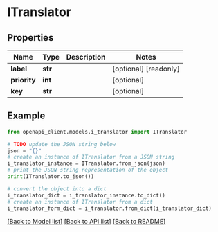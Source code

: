 # ITranslator


## Properties

Name | Type | Description | Notes
------------ | ------------- | ------------- | -------------
**label** | **str** |  | [optional] [readonly] 
**priority** | **int** |  | [optional] 
**key** | **str** |  | [optional] 

## Example

```python
from openapi_client.models.i_translator import ITranslator

# TODO update the JSON string below
json = "{}"
# create an instance of ITranslator from a JSON string
i_translator_instance = ITranslator.from_json(json)
# print the JSON string representation of the object
print(ITranslator.to_json())

# convert the object into a dict
i_translator_dict = i_translator_instance.to_dict()
# create an instance of ITranslator from a dict
i_translator_form_dict = i_translator.from_dict(i_translator_dict)
```
[[Back to Model list]](../README.md#documentation-for-models) [[Back to API list]](../README.md#documentation-for-api-endpoints) [[Back to README]](../README.md)


